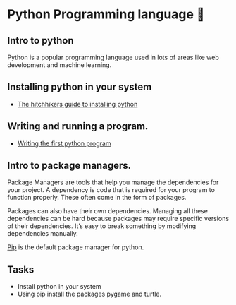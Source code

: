 # Python Programming language :snake:

## Intro to python
Python is a popular programming language used in lots of areas like web development and machine learning.

## Installing python in your system
- [The hitchhikers guide to installing python](https://docs.python-guide.org/starting/installation/)

## Writing and running a program.
- [Writing the first python program](https://thehelloworldprogram.com/python/writing-first-python-program/)

## Intro to package managers.

Package Managers are tools that help you manage the dependencies for your project. A dependency is code that is required for your program to function properly. These often come in the form of packages.

Packages can also have their own dependencies. Managing all these dependencies can be hard because packages may require specific versions of their dependencies. It’s easy to break something by modifying dependencies manually.

[Pip](https://packaging.python.org/tutorials/installing-packages/) is the default package manager for python. 

## Tasks
- Install python in your system
- Using pip install the packages pygame and turtle.
